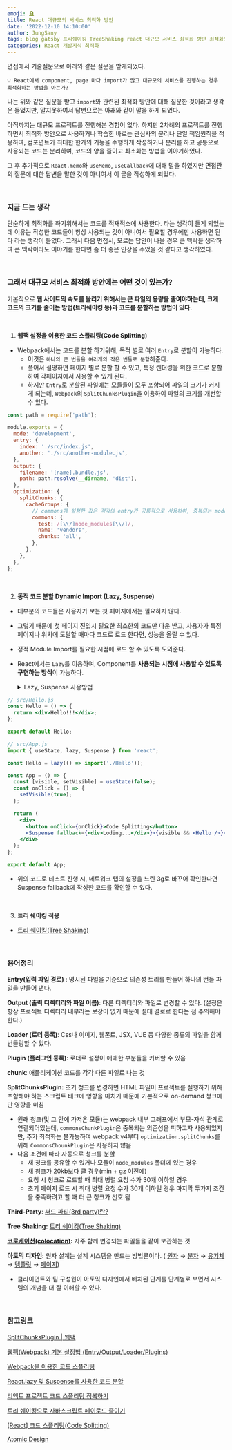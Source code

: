 ```yaml
---
emoji: 🪦
title: React 대규모의 서비스 최적화 방안
date: '2022-12-10 14:10:00'
author: JungSany
tags: blog gatsby 트리쉐이킹 TreeShaking react 대규모 서비스 최적화 방안 최적화방안 import webpack code splitting lazy suspense dynamic 동적 분할 JungLog
categories: React 개발지식 최적화
---
```


면접에서 기술질문으로 아래와 같은 질문을 받게되었다.

```
💡 React에서 component, page 마다 import가 많고 대규모의 서비스를 진행하는 경우 최적화하는 방법을 아는가?
```

나는 위와 같은 질문을 받고 `import`와 관련된 최적화 방안에 대해 질문한 것이라고 생각은 들었지만, 알지못하여서 답변으로는 아래와 같이 말을 하게 되었다.

아직까지는 대규모 프로젝트를 진행해본 경험이 없다. 하지만 2차례의 프로젝트를 진행하면서 최적화 방안으로 사용하거나 학습한 바로는 관심사의 분리나 단일 책임원칙을 적용하여, 컴포넌트가 최대한 한개의 기능을 수행하게 작성하거나 분리를 하고 공통으로 사용되는 코드는 분리하여, 코드의 양을 줄이고 최소화는 방법을 이야기하였다.

그 후 추가적으로 `React.memo`와 `useMemo`, `useCallback`에 대해 말을 하였지만 면접관의 질문에 대한 답변을 말한 것이 아니여서 이 글을 작성하게 되었다.

<br/>

### 지금 드는 생각

단순하게 최적화를 하기위해서는 코드를 적재적소에 사용한다. 라는 생각이 들게 되었는데 이유는 작성한 코드들이 항상 사용되는 것이 아니여서 필요할 경우에만 사용하면 된다 라는 생각이 들었다. 그래서 다음 면접시, 모르는 답안이 나올 경우 큰 맥락을 생각하여 큰 맥락이라도 이야기를 한다면 좀 더 좋은 인상을 주었을 것 같다고 생각하였다.

<br/>

### 그래서 대규모 서비스 최적화 방안에는 어떤 것이 있는가?

기본적으로 **웹 사이트의 속도를 올리기 위해서는 큰 파일의 용량을 줄여야하는데, 크게 코드의 크기를 줄이는 방법(트리쉐이킹 등)과 코드를 분할하는 방법이 있다.**

<br/>

1. **웹팩 설정을 이용한 코드 스플리팅(Code Splitting)**

- Webpack에서는 코드를 분할 하기위해, 목적 별로 여러 `Entry`로 분할이 가능하다.
  - 이것은 `하나의 큰 번들을 여러개의 작은 번들로 분할`해준다.
  - 풀어서 설명하면 페이지 별로 분할 할 수 있고, 특정 렌더링을 위한 코드로 분할하여 각페이지에서 사용할 수 있게 된다.
  - 하지만 `Entry`로 분할된 파일에는 모듈들이 모두 포함되어 파일의 크기가 커지게 되는데, `Webpack`의 `SplitChunksPlugin`을 이용하여 파일의 크기를 개선할 수 있다.

```jsx
const path = require('path');

module.exports = {
  mode: 'development',
  entry: {
    index: './src/index.js',
    another: './src/another-module.js',
  },
  output: {
    filename: '[name].bundle.js',
    path: path.resolve(__dirname, 'dist'),
  },
  optimization: {
    splitChunks: {
      cacheGroups: {
        // commons에 설정한 값은 각각의 entry가 공통적으로 사용하여, 중복되는 module들을 chunk 파일로 추출하게 된다.
        commons: {
          test: /[\\/]node_modules[\\/]/,
          name: 'vendors',
          chunks: 'all',
        },
      },
    },
  },
};
```

<br/>

2. **동적 코드 분할 Dynamic Import (Lazy, Suspense)**

- 대부분의 코드들은 사용자가 보는 첫 페이지에서는 필요하지 않다.
- 그렇기 때문에 첫 페이지 진입시 필요한 최소한의 코드만 다운 받고, 사용자가 특정 페이지나 위치에 도달할 때마다 코드로 로드 한다면, 성능을 올릴 수 있다.
- 정적 Module Import를 필요한 시점에 로드 할 수 있도록 도와준다.
- React에서는 `Lazy`를 이용하여, Component를 **사용되는 시점에 사용할 수 있도록 구현하는 방식**이 가능하다.
  <details>
  <summary>Lazy, Suspense 사용방법</summary>
  <div markdown="1">

  - `Lazy`는 `컴포넌트`를 렌더링할 때 `비동기적으로 로딩`하게 해주는 함수
  - `Suspense`는 코드 스플리팅되어 `로딩되지 않은 컴포넌트를 로딩하게 만들`어주거나 옵션으로 로딩이 끝나지 않았을 때 보여줄 `UI를 구성`할 수 있다.
    - `fallback`은 로딩중 일 때 보여줄 UI의 코드 또는 컴포넌트를 넣는 공간

  ```jsx
  import React, { lazy, Suspense } from 'react';

  // lazy
  const 변수명 = lazy(() => import(./컴포넌트경로));

  // Suspense
  <Suspense fallback={fallback 코드 또는 컴포넌트}>
    <컴포넌트>
  </Suspense>
  ```

  </div>
  </details>

```jsx
// src/Hello.js
const Hello = () => {
  return <div>Hello!!!</div>;
};

export default Hello;

// src/App.js
import { useState, lazy, Suspense } from 'react';

const Hello = lazy(() => import('./Hello'));

const App = () => {
  const [visible, setVisible] = useState(false);
  const onClick = () => {
    setVisible(true);
  };

  return (
    <div>
      <button onClick={onClick}>Code Splitting</button>
      <Suspense fallback={<div>Loding...</div>}>{visible && <Hello />}</Suspense>
    </div>
  );
};

export default App;
```

- 위의 코드로 테스트 진행 시, 네트워크 탭의 설정을 느린 3g로 바꾸어 확인한다면 Suspense fallback에 작성한 코드를 확인할 수 있다.

<br/>

3. **트리 쉐이킹 적용**

- [트리 쉐이킹(Tree Shaking)](https://rnfltpgus.github.io/knowledge/treeshaing/)

<br/>

### 용어정리

**Entry(입력 파일 경로)** : 명시된 파일을 기준으로 의존성 트리를 만들어 하나의 번들 파일을 만들어 낸다.

**Output (출력 디렉터리와 파일 이름)**: 다른 디렉터리와 파일로 변경할 수 있다. (설정은 항상 프로젝트 디렉터리 내부라는 보장이 없기 때문에 절대 결로로 한다는 점 주의해야 한다.)

**Loader (로더 등록)**: Css나 이미지, 웹폰트, JSX, VUE 등 다양한 종류의 파일을 함께 번들링할 수 있다.

**Plugin (플러그인 등록)**: 로더로 설정이 애매한 부분들을 커버할 수 있음

**chunk**: 애플리케이션 코드를 각각 다른 파일로 나눈 것

**SplitChunksPlugin:** 초기 청크를 변경하면 HTML 파일이 프로젝트를 실행하기 위해 포함해야 하는 스크립트 태크에 영향을 미치기 때문에 기본적으로 on-demand 청크에만 영향을 미침

- 원래 청크(및 그 안에 가저온 모듈)는 webpack 내부 그래프에서 부모-자식 관계로 연결되어있는데, `commonsChunkPlugin`은 중복되는 의존성을 피하고자 사용되었지만, 추가 최적화는 불가능하여 webpack v4부터 `optimization.splitChunks`를 위해 `CommonsChounkPlugin`은 사용하지 않음
- 다음 조건에 따라 자동으로 청크를 분할
  - 새 청크를 공유할 수 있거나 모듈이 `node_modules` 폴더에 있는 경우
  - 새 청크가 20kb보다 클 경우(min + gz 이전에)
  - 요청 시 청크로 로드할 때 최대 병렬 요청 수가 30개 이하일 경우
  - 초기 페이지 로드 시 최대 병렬 요청 수가 30개 이하일 경우
    마지막 두가지 조건을 충족하려고 할 때 더 큰 청크가 선호 됨

**Third-Party**: [써드 파티(3rd party)란?](https://rnfltpgus.github.io/3rd-party/)

**Tree Shaking:** [트리 쉐이킹(Tree Shaking)](https://rnfltpgus.github.io/knowledge/treeshaing/)

**[코로케이션(colocation)](https://ko.reactjs.org/docs/faq-structure.html):** 자주 함께 변경되는 파일들을 같이 보관하는 것

**아토믹 디자인:** 원자 설계는 설계 시스템을 만드는 방법론이다. ( [원자](https://bradfrost.com/blog/post/atomic-web-design/#atoms) → [분자](https://bradfrost.com/blog/post/atomic-web-design/#molecules) → [유기체](https://bradfrost.com/blog/post/atomic-web-design/#organisms) → [템플릿](https://bradfrost.com/blog/post/atomic-web-design/#templates) → [페이지](https://bradfrost.com/blog/post/atomic-web-design/#pages))

- 클라이언트와 팀 구성원이 아토믹 디자인에서 배치된 단계를 단계별로 보면서 시스템의 개념을 더 잘 이해할 수 있다.

<br/>

### 참고링크

[SplitChunksPlugin | 웹팩](https://webpack.kr/plugins/split-chunks-plugin/)

[웹팩(Webpack) 기본 설정법 (Entry/Output/Loader/Plugins)](https://www.daleseo.com/webpack-config/)

[Webpack을 이용한 코드 스플리팅](https://godsenal.com/posts/Webpack-%EC%BD%94%EB%93%9C-%EC%8A%A4%ED%94%8C%EB%A6%AC%ED%8C%85/)

[React.lazy 및 Suspense를 사용한 코드 분할](https://web.dev/i18n/ko/code-splitting-suspense/)

[리액트 프로젝트 코드 스플리팅 정복하기](https://velog.io/@velopert/react-code-splitting)

[트리 쉐이킹으로 자바스크립트 페이로드 줄이기](https://ui.toast.com/weekly-pick/ko_20180716)

[[React] 코드 스플리팅(Code Splitting)](https://devowen.com/342)

[Atomic Design](https://bradfrost.com/blog/post/atomic-web-design/)

<br />

```toc

```
